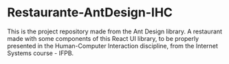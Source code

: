 # Restaurante-AntDesign-IHC
This is the project repository made from the Ant Design library. A restaurant made with some components of this React UI library, to be properly presented in the Human-Computer Interaction discipline, from the Internet Systems course - IFPB.
